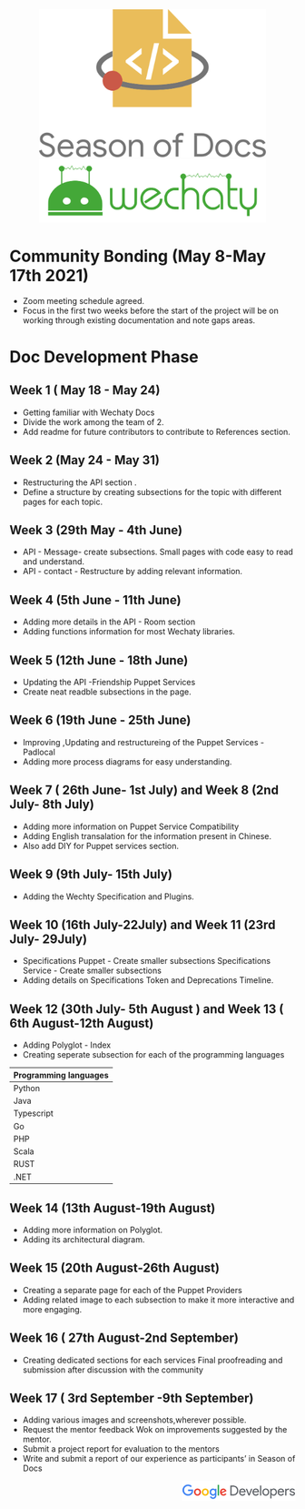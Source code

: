 <div align="center">
<img src="assets/gsod-2021-1.svg" width="400" />
<br />
<img src="assets/gsod-2021-2.svg" width="400" />
<br />
</div>

# Community Bonding (May 8-May 17th 2021)

* Zoom meeting schedule agreed.
* Focus in the first two weeks before the start of the project will be on working through existing documentation and note gaps areas.

# Doc Development Phase

## Week 1 ( May 18 - May 24)	
* Getting familiar with Wechaty Docs
* Divide the work among the team of 2.
* Add readme for future contributors to contribute to References section. 

## Week 2 (May 24 - May 31)	
* Restructuring the API section .
* Define a structure by  creating subsections for the topic with different pages for each topic.

## Week 3 (29th May - 4th June)	
* API - Message- create subsections. Small pages with code easy to read and understand.
* API - contact - Restructure	 by adding relevant information.

## Week 4 (5th June - 11th June)	
* Adding more details in the API - Room section
* Adding functions  information for most  Wechaty libraries.

## Week 5 (12th June - 18th June)	
* Updating the API -Friendship Puppet Services 
* Create neat readble subsections in the page.
 
## Week 6 (19th June - 25th June)	
* Improving ,Updating and  restructureing of the  Puppet Services - Padlocal
* Adding more process diagrams for easy understanding.	 

## Week 7 ( 26th June- 1st July) and Week 8 (2nd July- 8th July)
* Adding more information on Puppet Service Compatibility 
* Adding English transalation for the information present in Chinese.
* Also add DIY for Puppet services section. 

## Week 9 (9th July- 15th July) 	
* Adding the Wechty Specification and Plugins.

## Week 10 (16th July-22July) and Week 11 (23rd July- 29July)
* Specifications Puppet - Create smaller subsections Specifications Service - Create smaller subsections
* Adding details on Specifications Token and Deprecations Timeline.

## Week 12 (30th July- 5th August ) and Week 13 ( 6th August-12th August)	
* Adding Polyglot - Index 
* Creating seperate subsection for each of the programming languages

| Programming languages |
|-----------------------|
| Python                |
| Java                  |
| Typescript            |
| Go                    |
| PHP                   |
| Scala                 |
| RUST                  |
| .NET                  |
	 
## Week 14 (13th August-19th August)	
* Adding more information on Polyglot.
* Adding its architectural diagram.

## Week 15 (20th August-26th August)	
* Creating a separate page for each of the Puppet Providers 
* Adding  related image to each subsection to make it more interactive and more engaging.	 

## Week 16 ( 27th August-2nd September)	
* Creating dedicated sections for each services Final proofreading and submission after discussion with the community	
  
## Week 17 ( 3rd September -9th September)	
* Adding various images and screenshots,wherever possible. 
* Request the mentor feedback Wok on improvements suggested by the mentor.
* Submit a project report for evaluation to the mentors 
* Write and submit a report of our experience as participants’ in Season of Docs

<div align="right">
<img src="assets/gsod-2021-3.svg" width="200" />
</div>

